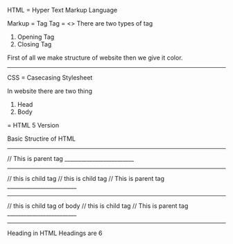 
HTML = Hyper Text Markup Language

Markup = Tag 
Tag = <>
There are two types of tag 
1. Opening Tag <tag>
2. Closing Tag </Tag>

First of all we make structure of website then we give it color.
______________________________________________________________________

CSS = Casecasing Stylesheet

In website there are two thing 
1. Head
2. Body

<!doctype html> = HTML 5 Version
Basic Structire of HTML

_________________________
<html>
  // This is parent tag
</html>
_________________________

_________________________
<html>
  <head>
    // this is child tag
  </head>
  <body>
    // this is child tag
  </body>
// This is parent tag
</html>
_________________________


_________________________
<html>
  <head>
    // this is child tag of body
    <title> my first website</title>
  </head>
  <body>
    // this is child tag
  </body>
// This is parent tag
</html>
_________________________


__________________________________________________________________________________
Heading in HTML
Headings are 6 
<h1></h1>
<H2></H2>
<h3></h3>
<h4></h4>
<h5></h5>
<h6></h6>



